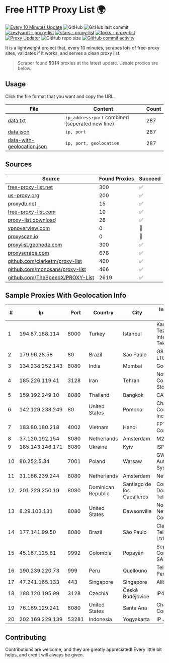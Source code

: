 
# Free HTTP Proxy List 🌍

[![Every 10 Minutes Update](https://github.com/mertguvencli/http-proxy-list/actions/workflows/main.yml/badge.svg?branch=main)](https://github.com/mertguvencli/http-proxy-list/actions/workflows/main.yml)
![GitHub](https://img.shields.io/github/license/mertguvencli/http-proxy-list)
![GitHub last commit](https://img.shields.io/github/last-commit/mertguvencli/http-proxy-list)
[![zevtyardt - proxy-list](https://img.shields.io/static/v1?label=zevtyardt&message=proxy-list&color=blue&logo=github)](https://github.com/zevtyardt/proxy-list "Go to GitHub repo")
[![stars - proxy-list](https://img.shields.io/github/stars/zevtyardt/proxy-list?style=social)](https://github.com/zevtyardt/proxy-list)
[![forks - proxy-list](https://img.shields.io/github/forks/zevtyardt/proxy-list?style=social)](https://github.com/zevtyardt/proxy-list)
[![Proxy Updater](https://github.com/zevtyardt/proxy-list/workflows/Proxy%20Updater/badge.svg)](https://github.com/zevtyardt/proxy-list/actions?query=workflow:"Proxy+Updater")
![GitHub repo size](https://img.shields.io/github/repo-size/zevtyardt/proxy-list)
[![GitHub commit activity](https://img.shields.io/github/commit-activity/m/zevtyardt/proxy-list?logo=commits)](https://github.com/zevtyardt/proxy-list/commits/main)

It is a lightweight project that, every 10 minutes, scrapes lots of free-proxy sites, validates if it works, and serves a clean proxy list.

> Scraper found **5014** proxies at the latest update. Usable proxies are below.

## Usage

Click the file format that you want and copy the URL.

|File|Content|Count|
|----|-------|-----|
|[data.txt](https://raw.githubusercontent.com/mertguvencli/http-proxy-list/main/proxy-list/data.txt)|`ip_address:port` combined (seperated new line)|287|
|[data.json](https://raw.githubusercontent.com/mertguvencli/http-proxy-list/main/proxy-list/data.json)|`ip, port`|287|
|[data-with-geolocation.json](https://raw.githubusercontent.com/mertguvencli/http-proxy-list/main/proxy-list/data-with-geolocation.json)|`ip, port, geolocation`|287|

## Sources

|Source|Found Proxies|Succeed|
|------|-------------|-------|
|[free-proxy-list.net](https://free-proxy-list.net)|300|✅|
|[us-proxy.org](https://www.us-proxy.org)|200|✅|
|[proxydb.net](http://proxydb.net)|15|✅|
|[free-proxy-list.com](https://free-proxy-list.com/?page=&port=&type%5B%5D=http&type%5B%5D=https&up_time=0&search=Search)|10|✅|
|[proxy-list.download](https://www.proxy-list.download/HTTP)|26|✅|
|[vpnoverview.com](https://vpnoverview.com/privacy/anonymous-browsing/free-proxy-servers)|0|🚫|
|[proxyscan.io](https://www.proxyscan.io)|0|🚫|
|[proxylist.geonode.com](https://proxylist.geonode.com/api/proxy-list?limit=300&page=1&sort_by=lastChecked&sort_type=desc&protocols=http,https)|300|✅|
|[proxyscrape.com](https://api.proxyscrape.com/v2/?request=displayproxies&protocol=http&timeout=10000&country=all&ssl=all&anonymity=all)|678|✅|
|[github.com/clarketm/proxy-list](https://raw.githubusercontent.com/clarketm/proxy-list/master/proxy-list-raw.txt)|400|✅|
|[github.com/monosans/proxy-list](https://raw.githubusercontent.com/monosans/proxy-list/main/proxies/http.txt)|466|✅|
|[github.com/TheSpeedX/PROXY-List](https://raw.githubusercontent.com/TheSpeedX/PROXY-List/master/http.txt)|2619|✅|


## Sample Proxies With Geolocation Info

|#|Ip|Port|Country|City|Internet Service Provider|
|-|--|----|-------|----|-------------------------|
|1|194.87.188.114|8000|Turkey|Istanbul|Kadir Huseyin Tezcan Nosspeed Internet Teknolojileri|
|2|179.96.28.58|80|Brazil|São Paulo|G8 NETWORKS LTDA|
|3|134.238.252.143|8080|India|Mumbai|Google LLC|
|4|185.226.119.41|3128|Iran|Tehran|Noyan Abr Arvan Co. ( Private Joint Stock)|
|5|159.192.249.10|8080|Thailand|Bangkok|CAT-BB|
|6|142.129.238.249|80|United States|Pomona|Charter Communications Inc|
|7|183.80.180.218|4002|Vietnam|Hanoi|FPT Telecom Company|
|8|37.120.192.154|8080|Netherlands|Amsterdam|M247 Europe SRL|
|9|185.143.146.171|8080|Ukraine|Kyiv|ISP UTELS|
|10|80.252.5.34|7001|Poland|Warsaw|GWNET Autonomus System|
|11|31.186.239.244|8080|Netherlands|Amsterdam|NetSkope Inc|
|12|201.229.250.19|8080|Dominican Republic|Santiago de los Caballeros|Compañía Dominicana de Teléfonos S. A.|
|13|8.29.103.131|8080|United States|Dawsonville|North Georgia Network Cooperative, Inc|
|14|177.141.99.50|8080|Brazil|São Paulo|Claro NXT Telecomunicacoes Ltda|
|15|45.167.125.61|9992|Colombia|Popayán|Sepcom Comunicaciones SAS|
|16|190.239.220.73|999|Peru|Quellouno|Telefonica del Peru S.A.A.|
|17|47.241.165.133|443|Singapore|Singapore|Alibaba.com LLC|
|18|188.120.195.99|3128|Czechia|České Budějovice|IP4ISP z.s.p.o|
|19|76.169.129.241|8080|United States|Santa Ana|Charter Communications|
|20|202.169.229.139|53281|Indonesia|Yogyakarta|IP JMN Soho|



## Contributing

Contributions are welcome, and they are greatly appreciated! Every
little bit helps, and credit will always be given.

